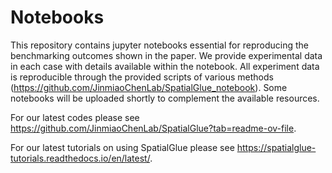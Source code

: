 # Notebooks

This repository contains jupyter notebooks essential for reproducing the benchmarking outcomes shown in the paper. We provide experimental data in each case with details available within the notebook. All experiment data is reproducible through the provided scripts of various methods (https://github.com/JinmiaoChenLab/SpatialGlue_notebook). Some notebooks will be uploaded shortly to complement the available resources. 

For our latest codes please see https://github.com/JinmiaoChenLab/SpatialGlue?tab=readme-ov-file.

For our latest tutorials on using SpatialGlue please see https://spatialglue-tutorials.readthedocs.io/en/latest/.


